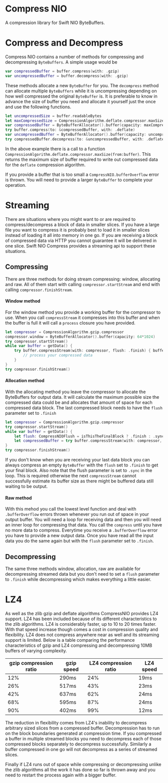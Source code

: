 # Compress NIO

A compression library for Swift NIO ByteBuffers.

# Compress and Decompress
Compress NIO contains a number of methods for compressing and decompressing `ByteBuffers`. A simple usage would be 
```swift
var compressedBuffer = buffer.compress(with: .gzip)
var uncompressedBuffer = buffer.decompress(with: .gzip)
```
These methods allocate a new `ByteBuffer` for you. The `decompress` method can allocate multiple `ByteBuffers` while it is uncompressing depending on how well compressed the original `ByteBuffer` is. It is preferable to know in advance the size of buffer you need and allocate it yourself just the once and use the following functions.
```swift
let uncompressedSize = buffer.readableBytes
let maxCompressedSize = CompressionAlgorithm.deflate.compressor.maxSize(from:buffer)
var compressedBuffer = ByteBufferAllocator().buffer(capacity: maxCompressedSize)
try buffer.compress(to: &compressedBuffer, with: .deflate)
var uncompressedBuffer = ByteBufferAllocator().buffer(capacity: uncompressedSize)
try compressedBuffer.decompress(to: &uncompressedBuffer, with: .deflate)
```
In the above example there is a call to a function `CompressionAlgorithm.deflate.compressor.maxSize(from:buffer)`. This returns the maximum size of buffer required to write out compressed data for the `deflate` compression algorithm.

If you provide a buffer that is too small a `CompressNIO.bufferOverflow` error is thrown. You will need to provide a larger `ByteBuffer` to complete your operation.

# Streaming
There are situations where you might want to or are required to compress/decompress a block of data in smaller slices. If you have a large file you want to compress it is probably best to load it in smaller slices instead of loading it all into memory in one go. If you are receiving a block of compressed data via HTTP you cannot guarantee it will be delivered in one slice. Swift NIO Compress provides a streaming api to support these situations. 

## Compressing 

There are three methods for doing stream compressing: window, allocating and raw. All of them start with calling `compressor.startStream` and end with calling `compressor.finishStream`. 

#### Window method
For the window method you provide a working buffer for the compressor to use. When you call `compressStream` it compresses into this buffer and when the buffer is full it will call a `process` closure you have provided.
```swift
let compressor = CompressionAlgorithm.gzip.compressor
compressor.window = ByteBufferAllocator().buffer(capacity: 64*1024)
try compressor.startStream()
while var buffer = getData() {
    try buffer.compressStream(with: compressor, flush: .finish) { buffer in
        // process your compressed data
    }
}
try compressor.finishStream()
```
#### Allocation method
With the allocating method you leave the compressor to allocate the ByteBuffers for output data. It will calculate the maximum possible size the compressed data could be and allocates that amount of space for each compressed data block. The last compressed block needs to have the `flush` parameter set to `.finish`
```swift
let compressor = CompressionAlgorithm.gzip.compressor
try compressor.startStream()
while var buffer = getData() {
    let flush: CompressNIOFlush = isThisTheFinalBlock ? .finish : .sync
    let compressedBuffer = try buffer.compressStream(with: compressor, flush: flush, allocator: ByteBufferAllocator())
}
try compressor.finishStream()
```
If you don't know when you are receiving your last data block you can always compress an empty `ByteBuffer` with the `flush` set to `.finish` to get your final block. Also note that the flush parameter is set to `.sync` in the loop. This is required otherwise the next `compressStream` cannot successfully estimate its buffer size as there might be buffered data still waiting to be output.
#### Raw method
With this mehod you call the lowest level function and deal with `.bufferOverflow` errors thrown whenever you run out of space in your output buffer. You will need a loop for receiving data and then you will need an inner loop for compressing that data. You call the `compress` until you have no more data to compress. Everytime you receive a `.bufferOverflow` error you have to provide a new output data. Once you have read all the input data you do the same again but with the `flush` parameter set to `.finish`.

## Decompressing

The same three methods window, allocation, raw are available for decompressing streamed data but you don't need to set a `flush` parameter to `.finish` while decompressing which makes everything a little easier. 

# LZ4

As well as the zlib gzip and deflate algorithms CompressNIO provides LZ4 support. LZ4 has been included because of its different characteristics to the zlib algorithms. LZ4 is considerably faster, up to 10 to 20 times faster. With that speed increase though comes a cost in compression quality and flexibility. LZ4 does not compress anywhere near as well and its streaming support is limited. Below is a table comparing the performance characteristics of gzip and LZ4 compressing and decompressing 10MB buffers of varying complexity.

gzip compression ratio | gzip speed | LZ4 compression ratio | LZ4 speed
-----------------------|------------|-----------------------|----------
12%                    |290ms       |24%                    |19ms
26%                    |517ms       |43%                    |23ms
42%                    |637ms       |62%                    |24ms
68%                    |595ms       |87%                    |24ms
90%                    |402ms       |99%                    |12ms

The reduction in flexibility comes from LZ4's inability to decompress arbitrary sized slices from a compressed buffer. Decompression has to run on the block boundaries generated at compression time. If you compressed a buffer in multiple streamed blocks you need to decompress each of those compressed blocks separately to decompress successfully. Similarly a buffer compressed in one go will not decompress as a series of streamed slices.

Finally if LZ4 runs out of space while compressing or decompressing unlike the zlib algorithms all the work it has done so far is thrown away and you need to restart the process again with a bigger buffer.


